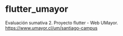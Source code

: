 # flutter_umayor

Evaluación sumativa 2. Proyecto flutter - Web UMayor.
https://www.umayor.cl/um/santiago-campus
